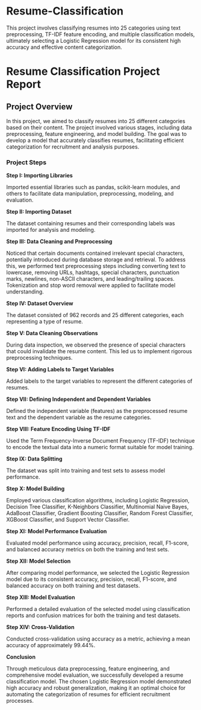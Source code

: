 # Resume-Classification
This project involves classifying resumes into 25 categories using text preprocessing, TF-IDF feature encoding, and multiple classification models, ultimately selecting a Logistic Regression model for its consistent high accuracy and effective content categorization.

# Resume Classification Project Report
## Project Overview
In this project, we aimed to classify resumes into 25 different categories based on their content. The project involved various stages, including data preprocessing, feature engineering, and model building. The goal was to develop a model that accurately classifies resumes, facilitating efficient categorization for recruitment and analysis purposes.

### Project Steps
**Step I: Importing Libraries**

Imported essential libraries such as pandas, scikit-learn modules, and others to facilitate data manipulation, preprocessing, modeling, and evaluation.

**Step II: Importing Dataset**

The dataset containing resumes and their corresponding labels was imported for analysis and modeling.

**Step III: Data Cleaning and Preprocessing**

Noticed that certain documents contained irrelevant special characters, potentially introduced during database storage and retrieval. To address this, we performed text preprocessing steps including converting text to lowercase, removing URLs, hashtags, special characters, punctuation marks, newlines, non-ASCII characters, and leading/trailing spaces. Tokenization and stop word removal were applied to facilitate model understanding.

**Step IV: Dataset Overview**

The dataset consisted of 962 records and 25 different categories, each representing a type of resume.

**Step V: Data Cleaning Observations**

During data inspection, we observed the presence of special characters that could invalidate the resume content. This led us to implement rigorous preprocessing techniques.

**Step VI: Adding Labels to Target Variables**

Added labels to the target variables to represent the different categories of resumes.

**Step VII: Defining Independent and Dependent Variables**

Defined the independent variable (features) as the preprocessed resume text and the dependent variable as the resume categories.

**Step VIII: Feature Encoding Using TF-IDF**

Used the Term Frequency-Inverse Document Frequency (TF-IDF) technique to encode the textual data into a numeric format suitable for model training.

**Step IX: Data Splitting**

The dataset was split into training and test sets to assess model performance.

**Step X: Model Building**

Employed various classification algorithms, including Logistic Regression, Decision Tree Classifier, K-Neighbors Classifier, Multinomial Naive Bayes, AdaBoost Classifier, Gradient Boosting Classifier, Random Forest Classifier, XGBoost Classifier, and Support Vector Classifier.

**Step XI: Model Performance Evaluation**

Evaluated model performance using accuracy, precision, recall, F1-score, and balanced accuracy metrics on both the training and test sets.

**Step XII: Model Selection**

After comparing model performance, we selected the Logistic Regression model due to its consistent accuracy, precision, recall, F1-score, and balanced accuracy on both training and test datasets.

**Step XIII: Model Evaluation**

Performed a detailed evaluation of the selected model using classification reports and confusion matrices for both the training and test datasets.

**Step XIV: Cross-Validation**

Conducted cross-validation using accuracy as a metric, achieving a mean accuracy of approximately 99.44%.

**Conclusion**

Through meticulous data preprocessing, feature engineering, and comprehensive model evaluation, we successfully developed a resume classification model. The chosen Logistic Regression model demonstrated high accuracy and robust generalization, making it an optimal choice for automating the categorization of resumes for efficient recruitment processes.
